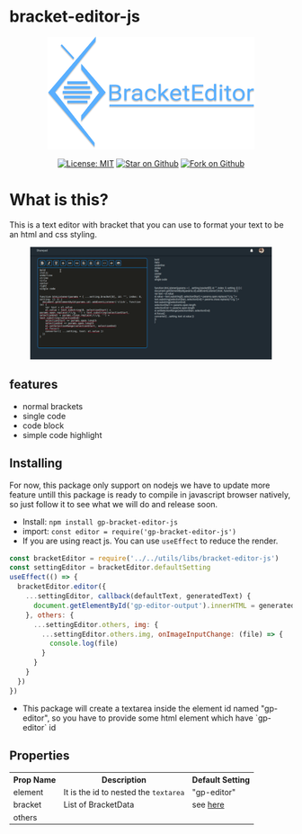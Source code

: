# bracket-editor-js

<p align="center">
  <img src="https://raw.githubusercontent.com/nggepe/bracket-editor-js/dev/docs/logo.png" height="200" alt="Bracket Editor Js" />
</p>

<p align="center">
  <a href="https://opensource.org/licenses/MIT"><img src="https://img.shields.io/badge/license-MIT-purple.svg" alt="License: MIT"></a>
  <a href="https://github.com/nggepe/bracket-editor-js"><img src="https://img.shields.io/github/stars/nggepe/bracket-editor-js.svg?style=flat&logo=github&colorB=deeppink&label=stars" alt="Star on Github"></a>
  <a href="https://github.com/nggepe/bracket-editor-js"><img src="https://img.shields.io/github/forks/nggepe/bracket-editor-js.svg?style=flat&logo=github&colorB=blue&label=forks" alt="Fork on Github"></a>
</p>

# What is this?

This is a text editor with bracket that you can use to format your text to be an html and css styling.

<p align="center">
  <img src="https://raw.githubusercontent.com/nggepe/bracket-editor-js/main/docs/demo.gif" height="200" alt="A demo for you" />
</p>

## features

  <ul>
    <li>
      normal brackets
    </li>
    <li>
      single code
    </li>
    <li>
      code block
    </li>
    <li>
      simple code highlight
    </li>
  </ul>

## Installing

For now, this package only support on nodejs we have to update more feature untill this package is ready to compile in javascript browser natively, so just follow it to see what we will do and release soon.

<ul>
  <li>
    Install: <code>npm install gp-bracket-editor-js</code>
  </li>
  <li>
    import: <code>const editor = require('gp-bracket-editor-js')</code>
  </li>
  <li>
    If you are using react js. You can use <code>useEffect</code> to reduce the render.
  </li>
</ul>


```javascript
const bracketEditor = require('../../utils/libs/bracket-editor-js')
const settingEditor = bracketEditor.defaultSetting
useEffect(() => {
  bracketEditor.editor({
    ...settingEditor, callback(defaultText, generatedText) {
      document.getElementById('gp-editor-output').innerHTML = generatedText
    }, others: {
      ...settingEditor.others, img: {
        ...settingEditor.others.img, onImageInputChange: (file) => {
          console.log(file)
        }
      }
    }
  })
})
```
<ul>
  <li>
    This package will create a textarea inside the element id named "gp-editor", so you have to provide some html element which have `gp-editor` id
  </li>
</ul>

## Properties

<table width="100%">
  <tr>
    <th>Prop Name</th>
    <th>Description</th>
    <th>Default Setting</th>
  </tr>
  <tr>
    <td>element</td>
    <td>It is the id to nested the <code>textarea</code> </td>
    <td>"gp-editor"</td>
  </tr>
  <tr>
    <td>bracket</td>
    <td>List of BracketData </td>
    <td>see <a href="https://github.com/nggepe/bracket-editor-js/blob/ed13b9eee930d140e34802f22166082b4edce386/src/default-setting.js#L7">here</a></td>
  </tr>
  
  <tr>
  <td>
    others
  </td>
  </tr>
</table>
